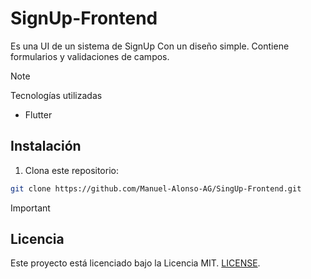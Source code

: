 # SignUp-Frontend
Es una UI de un sistema de SignUp Con un diseño simple. Contiene formularios y validaciones de campos.

>[!NOTE]
>Tecnologías utilizadas  
>- Flutter

## Instalación  
1. Clona este repositorio:  
```bash
git clone https://github.com/Manuel-Alonso-AG/SingUp-Frontend.git
```
>[!IMPORTANT]
>## Licencia  
>Este proyecto está licenciado bajo la Licencia MIT. [LICENSE](./LICENSE).